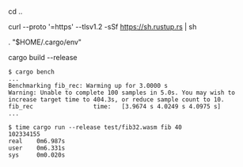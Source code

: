 cd ..

curl --proto '=https' --tlsv1.2 -sSf https://sh.rustup.rs | sh

. "$HOME/.cargo/env"

cargo build --release

```
$ cargo bench
...
Benchmarking fib_rec: Warming up for 3.0000 s
Warning: Unable to complete 100 samples in 5.0s. You may wish to increase target time to 404.3s, or reduce sample count to 10.
fib_rec                 time:   [3.9674 s 4.0249 s 4.0975 s]
...
```

```
$ time cargo run --release test/fib32.wasm fib 40
102334155
real    0m6.987s
user    0m6.331s
sys     0m0.020s
```